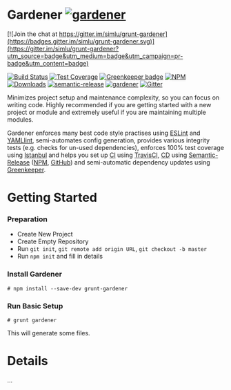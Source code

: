 # Gardener [![gardener](https://img.shields.io/badge/-Gardener-green.svg?style=for-the-badge&logo=data%3Aimage%2Fsvg%2Bxml%3Bbase64%2CPD94bWwgdmVyc2lvbj0iMS4wIiA%2FPjxzdmcgdmlld0JveD0iMCAwIDMyIDMyIiB4bWxucz0iaHR0cDovL3d3dy53My5vcmcvMjAwMC9zdmciPjxkZWZzPjxzdHlsZT4uY2xzLTF7ZmlsbDpub25lO3N0cm9rZTojZmZmO3N0cm9rZS1saW5lam9pbjpyb3VuZDtzdHJva2Utd2lkdGg6MnB4O308L3N0eWxlPjwvZGVmcz48dGl0bGUvPjxnIGRhdGEtbmFtZT0iMjU2LVRyZWUiIGlkPSJfMjU2LVRyZWUiPjxwb2x5bGluZSBjbGFzcz0iY2xzLTEiIHBvaW50cz0iMTYgMzIgMTYgMTAgMTMgNyIvPjxsaW5lIGNsYXNzPSJjbHMtMSIgeDE9IjE2IiB4Mj0iMjAiIHkxPSIxNiIgeTI9IjEyIi8%2BPGxpbmUgY2xhc3M9ImNscy0xIiB4MT0iMTYiIHgyPSIxMiIgeTE9IjE5IiB5Mj0iMTUiLz48bGluZSBjbGFzcz0iY2xzLTEiIHgxPSIxNiIgeDI9IjE5IiB5MT0iMTAiIHkyPSI3Ii8%2BPGNpcmNsZSBjbGFzcz0iY2xzLTEiIGN4PSIxNiIgY3k9IjEyIiByPSIxMSIvPjwvZz48L3N2Zz4%3D)](https://github.com/simlu/grunt-gardener)

[![Join the chat at https://gitter.im/simlu/grunt-gardener](https://badges.gitter.im/simlu/grunt-gardener.svg)](https://gitter.im/simlu/grunt-gardener?utm_source=badge&utm_medium=badge&utm_campaign=pr-badge&utm_content=badge)

[![Build Status](https://img.shields.io/travis/simlu/grunt-gardener/master.svg)](https://travis-ci.org/simlu/grunt-gardener)
[![Test Coverage](https://img.shields.io/coveralls/simlu/grunt-gardener/master.svg)](https://coveralls.io/github/simlu/grunt-gardener?branch=master)
[![Greenkeeper badge](https://badges.greenkeeper.io/simlu/grunt-gardener.svg)](https://greenkeeper.io/)
[![NPM](https://img.shields.io/npm/v/grunt-gardener.svg)](https://www.npmjs.com/package/grunt-gardener)
[![Downloads](https://img.shields.io/npm/dt/grunt-gardener.svg)](https://www.npmjs.com/package/grunt-gardener)
[![semantic-release](https://img.shields.io/badge/%20%20%F0%9F%93%A6%F0%9F%9A%80-semantic--release-e10079.svg)](https://github.com/semantic-release/semantic-release)
[![gardener](https://img.shields.io/badge/-Gardener-green.svg?style=flat&logo=data%3Aimage%2Fsvg%2Bxml%3Bbase64%2CPD94bWwgdmVyc2lvbj0iMS4wIiA%2FPjxzdmcgdmlld0JveD0iMCAwIDMyIDMyIiB4bWxucz0iaHR0cDovL3d3dy53My5vcmcvMjAwMC9zdmciPjxkZWZzPjxzdHlsZT4uY2xzLTF7ZmlsbDpub25lO3N0cm9rZTojZmZmO3N0cm9rZS1saW5lam9pbjpyb3VuZDtzdHJva2Utd2lkdGg6MnB4O308L3N0eWxlPjwvZGVmcz48dGl0bGUvPjxnIGRhdGEtbmFtZT0iMjU2LVRyZWUiIGlkPSJfMjU2LVRyZWUiPjxwb2x5bGluZSBjbGFzcz0iY2xzLTEiIHBvaW50cz0iMTYgMzIgMTYgMTAgMTMgNyIvPjxsaW5lIGNsYXNzPSJjbHMtMSIgeDE9IjE2IiB4Mj0iMjAiIHkxPSIxNiIgeTI9IjEyIi8%2BPGxpbmUgY2xhc3M9ImNscy0xIiB4MT0iMTYiIHgyPSIxMiIgeTE9IjE5IiB5Mj0iMTUiLz48bGluZSBjbGFzcz0iY2xzLTEiIHgxPSIxNiIgeDI9IjE5IiB5MT0iMTAiIHkyPSI3Ii8%2BPGNpcmNsZSBjbGFzcz0iY2xzLTEiIGN4PSIxNiIgY3k9IjEyIiByPSIxMSIvPjwvZz48L3N2Zz4%3D)](https://github.com/simlu/grunt-gardener)
[![Gitter](https://img.shields.io/gitter/room/simlu/grunt-gardener.svg)](https://gitter.im/simlu/grunt-gardener)

Minimizes project setup and maintenance complexity, so you can focus on writing code. Highly recommended if you are getting started with a new project or module and extremely useful if you are maintaining multiple modules.

Gardener enforces many best code style practises using [ESLint](https://eslint.org/) and [YAMLlint](https://github.com/nodeca/js-yaml), semi-automates config generation, provides various integrity tests (e.g. checks for un-used dependencies), enforces 100% test coverage using [Istanbul](https://istanbul.js.org/) and helps you set up [CI](https://en.wikipedia.org/wiki/Continuous_integration) using [TravisCI](https://travis-ci.org/), [CD](https://en.wikipedia.org/wiki/Continuous_delivery) using [Semantic-Release](https://github.com/semantic-release/semantic-release) ([NPM](https://www.npmjs.com/), [GitHub](https://github.com/)) and semi-automatic dependency updates using [Greenkeeper](https://greenkeeper.io/).

# Getting Started

### Preparation

- Create New Project
- Create Empty Repository
- Run `git init`, `git remote add origin URL`, `git checkout -b master`
- Run `npm init` and fill in details

### Install Gardener

    # npm install --save-dev grunt-gardener

### Run Basic Setup

    # grunt gardener

This will generate some files.

# Details

...
